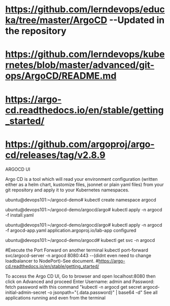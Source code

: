 # https://github.com/lerndevops/educka/tree/master/ArgoCD  --Updated in the repository
# https://github.com/lerndevops/kubernetes/blob/master/advanced/git-ops/ArgoCD/README.md
# https://argo-cd.readthedocs.io/en/stable/getting_started/
# https://github.com/argoproj/argo-cd/releases/tag/v2.8.9

ARGOCD UI

Argo CD is a tool which will read your environment configuration (written either as a helm chart, kustomize files, jsonnet or plain yaml files) from your git 
repository and apply it to your Kubernetes namespaces.

ubuntu@devops101:~/argocd-demo# kubectl create namespace argocd 

ubuntu@devops101:~/argocd-demo/argocd/argo# kubectl apply -n argocd -f install.yaml

ubuntu@devops101:~/argocd-demo/argocd/argo# kubectl apply -n argocd -f argocd-app.yaml
application.argoproj.io/lab-app configured

ubuntu@devops101:~/argocd-demo/argocd# kubectl get svc -n argocd

#Execute the Port Forward on another terminal
kubectl port-forward svc/argocd-server -n argocd 8080:443 --(didnt even need to change loadbalancer to NodePort)-See document. #https://argo-cd.readthedocs.io/en/stable/getting_started/

To access the Argo CD UI, Go to browser and open localhost:8080 then click on Advanced and proceed 
Enter Username: admin and Password: fetch password with this command "kubectl -n argocd get secret argocd-initial-admin-secret -o jsonpath="{.data.password}" | base64 -d"
See all applications running and even from the terminal
